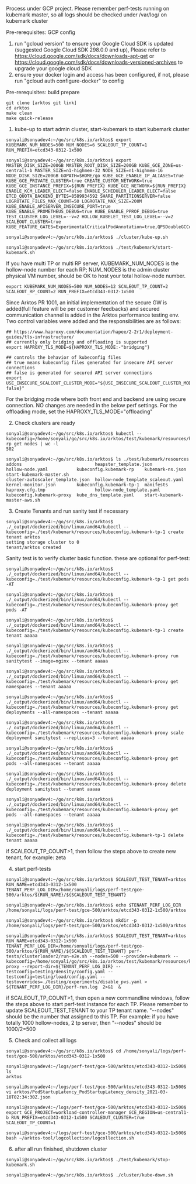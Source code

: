Process under GCP project. Please remember perf-tests running on kubemark master, so all logs should be checked under /var/log/ on kubemark cluster

Pre-rerequisites: GCP config
1. run "gcloud version" to ensure your Google Cloud SDK is updated (suggested Google Cloud SDK 298.0.0 and up), Please refer to https://cloud.google.com/sdk/docs/downloads-apt-get or https://cloud.google.com/sdk/docs/downloads-versioned-archives to upgrade your google cloud SDK
2. ensure your docker login and access has been configured, if not, please run "gcloud auth configure-docker" to config

Pre-rerequisites: build prepare
```
git clone [arktos git link]
cd arktos
make clean
make quick-release
```

1. kube-up to start admin cluster, start-kubemark to start kubemark cluster

```
sonyali@sonyadev4:~/go/src/k8s.io/arktos$ export KUBEMARK_NUM_NODES=500 NUM_NODES=6 SCALEOUT_TP_COUNT=1 RUN_PREFIX=etcd343-0312-1x500

sonyali@sonyadev4:~/go/src/k8s.io/arktos$ export MASTER_DISK_SIZE=200GB MASTER_ROOT_DISK_SIZE=200GB KUBE_GCE_ZONE=us-central1-b MASTER_SIZE=n1-highmem-32 NODE_SIZE=n1-highmem-16 NODE_DISK_SIZE=200GB GOPATH=$HOME/go KUBE_GCE_ENABLE_IP_ALIASES=true KUBE_GCE_PRIVATE_CLUSTER=true CREATE_CUSTOM_NETWORK=true KUBE_GCE_INSTANCE_PREFIX=${RUN_PREFIX} KUBE_GCE_NETWORK=${RUN_PREFIX} ENABLE_KCM_LEADER_ELECT=false ENABLE_SCHEDULER_LEADER_ELECT=false ETCD_QUOTA_BACKEND_BYTES=8589934592 SHARE_PARTITIONSERVER=false LOGROTATE_FILES_MAX_COUNT=50 LOGROTATE_MAX_SIZE=200M KUBE_ENABLE_APISERVER_INSECURE_PORT=true KUBE_ENABLE_PROMETHEUS_DEBUG=true KUBE_ENABLE_PPROF_DEBUG=true TEST_CLUSTER_LOG_LEVEL=--v=2 HOLLOW_KUBELET_TEST_LOG_LEVEL=--v=2 SCALEOUT_CLUSTER=true KUBE_FEATURE_GATES=ExperimentalCriticalPodAnnotation=true,QPSDoubleGCController=true

sonyali@sonyadev4:~/go/src/k8s.io/arktos$ ./cluster/kube-up.sh 

sonyali@sonyadev4:~/go/src/k8s.io/arktos$ ./test/kubemark/start-kubemark.sh
```
If you have multi TP or multi RP server, KUBEMARK_NUM_NODES is the hollow-node number for each RP; NUM_NODES is the admin cluster physical VM number, should be OK to host your total hollow-node number.
```
export KUBEMARK_NUM_NODES=500 NUM_NODES=12 SCALEOUT_TP_COUNT=2 SCALEOUT_RP_COUNT=2 RUN_PREFIX=etcd343-0312-1x500
```

   Since Arktos PR 1001, an initial implementation of the secure GW is added(full feature will be per customer feedbacks) and secured communication channel is added in the Arktos performance testing env. Two control variables were added and the responsibilities are as follows:
   ```
   ## https://www.haproxy.com/documentation/hapee/2-2r1/deployment-guides/tls-infrastructure/
   ## currently only bridging and offloading is supported
   export HAPROXY_TLS_MODE=${HAPROXY_TLS_MODE:-"bridging"}
   
   ## controls the behavior of kubeconfig files
   ## true means kubeconfig files generated for insecure API server connections
   ## false is generated for secured API server connections
   export USE_INSECURE_SCALEOUT_CLUSTER_MODE="${USE_INSECURE_SCALEOUT_CLUSTER_MODE:-false}"
   ```
  For the bridging mode where both front end and backend are using secure connection. NO changes are needed in the below perf settings.
  For the offloading mode, set the HAPROXY_TLS_MODE="offloading"
  
2. Check clusters are ready
```
sonyali@sonyadev4:~/go/src/k8s.io/arktos$ kubectl --kubeconfig=/home/sonyali/go/src/k8s.io/arktos/test/kubemark/resources/kubeconfig.kubemark-rp get nodes | wc -l
502

sonyali@sonyadev4:~/go/src/k8s.io/arktos$ ls ./test/kubemark/resources
addons                            heapster_template.json              hollow-node.yaml           kubeconfig.kubemark-rp    kubemark-ns.json              start-kubemark-master.sh
cluster-autoscaler_template.json  hollow-node_template_scaleout.yaml  kernel-monitor.json        kubeconfig.kubemark-tp-1  manifests
haproxy.cfg.tmp                   hollow-node_template.yaml           kubeconfig.kubemark-proxy  kube_dns_template.yaml    start-kubemark-master-aws.sh
```

3. Create Tenants and run sanity test if necessary
```
sonyali@sonyadev4:~/go/src/k8s.io/arktos$ ./_output/dockerized/bin/linux/amd64/kubectl --kubeconfig=./test/kubemark/resources/kubeconfig.kubemark-tp-1 create tenant arktos
setting storage cluster to 0
tenant/arktos created
```
Sanity test is to verify cluster basic function. these are optional for perf-test:
```
sonyali@sonyadev4:~/go/src/k8s.io/arktos$ ./_output/dockerized/bin/linux/amd64/kubectl --kubeconfig=./test/kubemark/resources/kubeconfig.kubemark-tp-1 get pods -AT

sonyali@sonyadev4:~/go/src/k8s.io/arktos$ ./_output/dockerized/bin/linux/amd64/kubectl --kubeconfig=./test/kubemark/resources/kubeconfig.kubemark-proxy get pods -AT

sonyali@sonyadev4:~/go/src/k8s.io/arktos$ ./_output/dockerized/bin/linux/amd64/kubectl --kubeconfig=./test/kubemark/resources/kubeconfig.kubemark-tp-1 create tenant aaaaa

sonyali@sonyadev4:~/go/src/k8s.io/arktos$ ./_output/dockerized/bin/linux/amd64/kubectl --kubeconfig=./test/kubemark/resources/kubeconfig.kubemark-proxy run sanitytest --image=nginx --tenant aaaaa

sonyali@sonyadev4:~/go/src/k8s.io/arktos$ ./_output/dockerized/bin/linux/amd64/kubectl --kubeconfig=./test/kubemark/resources/kubeconfig.kubemark-proxy get namespaces --tenant aaaaa

sonyali@sonyadev4:~/go/src/k8s.io/arktos$ ./_output/dockerized/bin/linux/amd64/kubectl --kubeconfig=./test/kubemark/resources/kubeconfig.kubemark-proxy get deployments --all-namespaces --tenant aaaaa

sonyali@sonyadev4:~/go/src/k8s.io/arktos$ ./_output/dockerized/bin/linux/amd64/kubectl --kubeconfig=./test/kubemark/resources/kubeconfig.kubemark-proxy scale deployment sanitytest --replicas=3 --tenant aaaaa

sonyali@sonyadev4:~/go/src/k8s.io/arktos$ ./_output/dockerized/bin/linux/amd64/kubectl --kubeconfig=./test/kubemark/resources/kubeconfig.kubemark-proxy get pods --all-namespaces --tenant aaaaa

sonyali@sonyadev4:~/go/src/k8s.io/arktos$ ./_output/dockerized/bin/linux/amd64/kubectl --kubeconfig=./test/kubemark/resources/kubeconfig.kubemark-proxy delete deployment sanitytest --tenant aaaaa

sonyali@sonyadev4:~/go/src/k8s.io/arktos$ ./_output/dockerized/bin/linux/amd64/kubectl --kubeconfig=./test/kubemark/resources/kubeconfig.kubemark-proxy get pods --all-namespaces --tenant aaaaa

sonyali@sonyadev4:~/go/src/k8s.io/arktos$ ./_output/dockerized/bin/linux/amd64/kubectl --kubeconfig=./test/kubemark/resources/kubeconfig.kubemark-tp-1 delete tenant aaaaa
```

if SCALEOUT_TP_COUNT>1, then follow the steps above to create new tenant, for example: zeta

4. start perf-tests
```
sonyali@sonyadev4:~/go/src/k8s.io/arktos$ SCALEOUT_TEST_TENANT=arktos RUN_NAME=etcd343-0312-1x500 TENANT_PERF_LOG_DIR=/home/sonyali/logs/perf-test/gce-500/arktos/${RUN_NAME}/${SCALEOUT_TEST_TENANT}

sonyali@sonyadev4:~/go/src/k8s.io/arktos$ echo $TENANT_PERF_LOG_DIR 
/home/sonyali/logs/perf-test/gce-500/arktos/etcd343-0312-1x500/arktos

sonyali@sonyadev4:~/go/src/k8s.io/arktos$ mkdir -p /home/sonyali/logs/perf-test/gce-500/arktos/etcd343-0312-1x500/arktos

sonyali@sonyadev4:~/go/src/k8s.io/arktos$ SCALEOUT_TEST_TENANT=arktos RUN_NAME=etcd343-0312-1x500 TENANT_PERF_LOG_DIR=/home/sonyali/logs/perf-test/gce-500/arktos/${RUN_NAME}/${SCALEOUT_TEST_TENANT} perf-tests/clusterloader2/run-e2e.sh --nodes=500 --provider=kubemark --kubeconfig=/home/sonyali/go/src/k8s.io/arktos/test/kubemark/resources/kubeconfig.kubemark-proxy --report-dir=${TENANT_PERF_LOG_DIR} --testconfig=testing/density/config.yaml --testconfig=testing/load/config.yaml --testoverrides=./testing/experiments/disable_pvs.yaml > ${TENANT_PERF_LOG_DIR}/perf-run.log  2>&1  &
```

if SCALEOUT_TP_COUNT>1, then open a new commandline windows, follow the steps above to start perf-test instance for each TP.  Please remember to update SCALEOUT_TEST_TENANT to your TP tenant name.  "--nodes" should be the number that assigned to this TP. For example: if you have totally 1000 hollow-nodes, 2 tp server, then "--nodes" should be 1000/2=500

5. Check and collect all logs
```
sonyali@sonyadev4:~/go/src/k8s.io/arktos$ cd /home/sonyali/logs/perf-test/gce-500/arktos/etcd343-0312-1x500

sonyali@sonyadev4:~/logs/perf-test/gce-500/arktos/etcd343-0312-1x500$ ls
arktos

sonyali@sonyadev4:~/logs/perf-test/gce-500/arktos/etcd343-0312-1x500$ vi arktos/PodStartupLatency_PodStartupLatency_density_2021-03-10T02:34:30Z.json

sonyali@sonyadev4:~/logs/perf-test/gce-500/arktos/etcd343-0312-1x500$ export GCE_PROJECT=workload-controller-manager GCE_REGION=us-central1-b RUN_PREFIX=etcd343-0312-1x500 SCALEOUT_CLUSTER=true SCALEOUT_TP_COUNT=1

sonyali@sonyadev4:~/logs/perf-test/gce-500/arktos/etcd343-0312-1x500$ bash ~/arktos-tool/logcollection/logcollection.sh
```

6. after all run finished, shutdown cluster
```
sonyali@sonyadev4:~/go/src/k8s.io/arktos$ ./test/kubemark/stop-kubemark.sh 

sonyali@sonyadev4:~/go/src/k8s.io/arktos$ ./cluster/kube-down.sh
```
